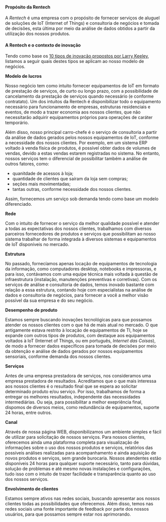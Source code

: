 #### Propósito da Rentech

A _Rentech_ é uma empresa com o propósito de fornecer serviços de aluguel de soluções de IoT (Internet of Things) e consultoria de negócios e tomada de decisões, esta última por meio da análise de dados obtidos a partir da utilização dos nossos produtos.

#### A Rentech e o contexto de inovação

Tendo como base os [10 tipos de inovação propostos por Larry Keeley](https://www.amazon.com.br/Dez-Tipos-Inova%C3%A7%C3%A3o-Larry-Keeley/dp/8582890842), listamos a seguir quais destes tipos se aplicam ao nosso modelo de negócios.

**Modelo de lucros**

Nosso negócio tem como intuito fornecer equipamentos de IoT em formato de prestação de serviços, de curto ou longo prazo, com a possibilidade de cancelamento da prestação de serviços quando necessário (e conforme contratato). Um dos intuitos da Rentech é disponibilizar todo o equipamento necessário para funcionamento de empresas, estruturas residenciais e eventos, de modo a trazer economia aos nossos clientes, que não necessitarão adquirir equipamentos próprios para operações de caráter temporário.

Além disso, nosso principal carro-chefe é o serviço de consultoria a partir da análise de dados gerados pelos nossos equipamentos de IoT, conforme a necessidade dos nossos clientes. Por exemplo, em um sistema ERP voltado à venda física de produtos, é possível obter dados de volumes de vendas, devido a estas vendas estarem registradas no sistema. No entanto, nossos serviços  tem o diferencial de possibilitar também a análise de outros fatores, como: 

* quanitdade de acessos à loja;
* quantidade de clientes que saíram da loja sem compras;
* seções mais movimentadas;
* tantas outras, conforme necessidade dos nossos clientes.

Assim, fornecemos um serviço sob demanda tendo como base um modelo diferenciado.

**Rede**

Com o intuito de fornecer o serviço da melhor qualidade possível e atender a todas as expectativas dos nossos clientes, trabalhamos com diversos parceiros fornecedores de produtos e serviços que possibilitam ao nosso sistema trabalhar de forma integrada à diversos sistemas e equipamentos de IoT disponíveis no mercado.

**Estrutura**

No passado, fornecíamos apenas locação de equipamentos de tecnologia da informação, como computadores desktop, notebooks e impressoras, e para isso, contávamos com uma equipe técnica mais voltada à questão de infraestrutura (instalação, manutenções preventivas e corretivas). Com os serviços de análise e consultoria de dados, temos inovado bastante com relação a essa estrutura, contando hoje com especialistas na análise de dados e consultoria de negócios, para fornecer a você a melhor visão possível da sua empresa e do seu negócio.

**Desempenho de produto**

Estamos sempre buscando inovações tecnológicas para que possamos atender os nossos clientes com o que há de mais atual no mercado. O que antigamente estava restrito à locação de equipamentos de TI, hoje se expande com outros tipos de produtos, com destaque aos equipamentos voltados à IoT (Internet of Things, ou em português, _Internet das Coisas_), de modo a fornecer dados específicos para tomada de decisões por meio da obtenção e análise de dados gerados por nossos equipamentos sensoriais, conforme demanda dos nossos clientes.

**Serviços**

Antes de uma empresa prestadora de serviços, nos consideramos uma empresa prestadora de resultados. Acreditamos que o que mais interessa aos nossos clientes é o resultado final que se espera ao solicitar determinado produto e/ou serviço. Por isso, trabalhamos de forma a entregar os melhores resultados, independente das necessidades intermediárias. Ou seja, para possibilitar a melhor exepriência final, dispomos de diversos meios, como redundância de equipamentos, suporte 24 horas, entre outros. 

**Canal**

Através de nossa página WEB, disponibilizamos um ambiente simples e fácil de utilizar para solicitação de nossos serviços. Para nossos clientes, oferecemos ainda uma plataforma completa para visualização de informações sobre o uso dos nossos produtos e serviços, relatórios das possíveis análises realizadas para acompanhamento e ainda aquisição de novos produtos e serviços, sem grande burocaria. Nossos atendentes estão disponíveis 24 horas para qualquer suporte necessário, tanto para dúvidas, solução de problemas e até mesmo novas instalações e configurações, tudo isso com o intuito de trazer facilidade e transparência quanto ao uso dos nossos serviços.

**Envolvimento de clientes**

Estamos sempre ativos nas redes sociais, buscando apresentar aos nossos clientes todas as possibilidades que oferecemos. Além disso, temos nas redes sociais uma fonte importante de feedback por parte dos nossos usuários, para que possamos sempre estar nos aprimorando.